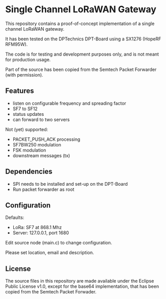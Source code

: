 Single Channel LoRaWAN Gateway
==============================
This repository contains a proof-of-concept implementation of a single
channel LoRaWAN gateway.

It has been tested on the DPTechnics DPT-Board using a SX1276 (HopeRF RFM95W).

The code is for testing and development purposes only, and is not meant 
for production usage. 

Part of the source has been copied from the Semtech Packet Forwarder 
(with permission).

Features
--------
- listen on configurable frequency and spreading factor
- SF7 to SF12
- status updates
- can forward to two servers

Not (yet) supported:
- PACKET_PUSH_ACK processing
- SF7BW250 modulation
- FSK modulation
- downstream messages (tx)

Dependencies
------------
- SPI needs to be installed and set-up on the DPT-Board
- Run packet forwarder as root

Configuration
-------------

Defaults:

- LoRa:   SF7 at 868.1 Mhz
- Server: 127.0.0.1, port 1680

Edit source node (main.c) to change configuration.

Please set location, email and description.

License
-------
The source files in this repository are made available under the Eclipse
Public License v1.0, except for the base64 implementation, that has been
copied from the Semtech Packet Forwader.
